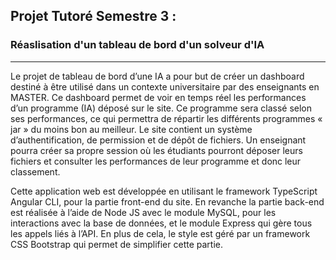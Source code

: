 ## Projet Tutoré Semestre 3 :
### Réaslisation d'un tableau de bord d'un solveur d'IA
***
Le projet de tableau de bord d’une IA a pour but de créer un dashboard destiné à être utilisé dans un contexte universitaire par des enseignants en MASTER. Ce dashboard permet de voir en temps réel les performances d’un programme (IA) déposé sur le site. Ce programme sera classé selon ses performances, ce qui permettra de répartir les différents programmes « jar » du moins bon au meilleur. Le site contient un système d’authentification, de permission et de dépôt de fichiers. Un enseignant pourra créer sa propre session où les étudiants pourront déposer leurs fichiers et consulter les performances de leur programme et donc leur classement.

Cette application web est développée en utilisant le framework TypeScript Angular CLI, pour la partie front-end du site. En revanche la partie back-end est réalisée à l’aide de Node JS avec le module MySQL, pour les interactions avec la base de données, et le module Express qui gère tous les appels liés à l’API.
En plus de cela, le style est géré par un framework CSS Bootstrap qui permet de simplifier cette partie.
